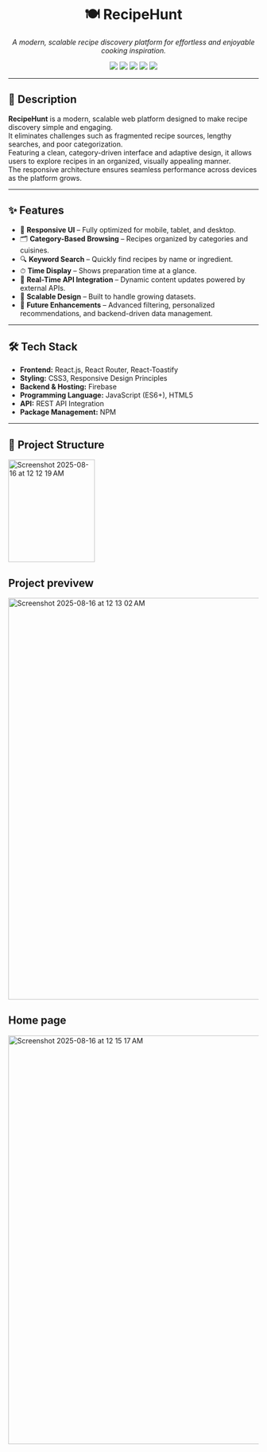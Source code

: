 <h1 align="center">🍽️ RecipeHunt</h1>
<p align="center">
  <em>A modern, scalable recipe discovery platform for effortless and enjoyable cooking inspiration.</em>
</p>

<p align="center">
  <img src="https://img.shields.io/badge/React.js-61DBFB?style=for-the-badge&logo=react&logoColor=white"/>
  <img src="https://img.shields.io/badge/JavaScript-ES6+-yellow?style=for-the-badge&logo=javascript&logoColor=black"/>
  <img src="https://img.shields.io/badge/Firebase-FFCA28?style=for-the-badge&logo=firebase&logoColor=black"/>
  <img src="https://img.shields.io/badge/REST%20API-009688?style=for-the-badge"/>
  <img src="https://img.shields.io/badge/CSS3-1572B6?style=for-the-badge&logo=css3&logoColor=white"/>
</p>

---

## 📖 Description
**RecipeHunt** is a modern, scalable web platform designed to make recipe discovery simple and engaging.  
It eliminates challenges such as fragmented recipe sources, lengthy searches, and poor categorization.  
Featuring a clean, category-driven interface and adaptive design, it allows users to explore recipes in an organized, visually appealing manner.  
The responsive architecture ensures seamless performance across devices as the platform grows.

---

## ✨ Features
- 📱 **Responsive UI** – Fully optimized for mobile, tablet, and desktop.
- 🗂 **Category-Based Browsing** – Recipes organized by categories and cuisines.
- 🔍 **Keyword Search** – Quickly find recipes by name or ingredient.
- ⏱ **Time Display** – Shows preparation time at a glance.
- 🔄 **Real-Time API Integration** – Dynamic content updates powered by external APIs.
- 🚀 **Scalable Design** – Built to handle growing datasets.
- 🔮 **Future Enhancements** – Advanced filtering, personalized recommendations, and backend-driven data management.

---

## 🛠 Tech Stack
- **Frontend:** React.js, React Router, React-Toastify
- **Styling:** CSS3, Responsive Design Principles
- **Backend & Hosting:** Firebase
- **Programming Language:** JavaScript (ES6+), HTML5
- **API:** REST API Integration
- **Package Management:** NPM

---


## 📂 Project Structure
<img width="174" height="206" alt="Screenshot 2025-08-16 at 12 12 19 AM" src="https://github.com/user-attachments/assets/e23ed58e-7b7a-40b3-b3d7-8327314cd13e" />

## Project previvew
<img width="1510" height="807" alt="Screenshot 2025-08-16 at 12 13 02 AM" src="https://github.com/user-attachments/assets/db9c588b-0376-4af2-8b40-d67d9b843627" />

## Home page
<img width="1512" height="821" alt="Screenshot 2025-08-16 at 12 15 17 AM" src="https://github.com/user-attachments/assets/b9c1932c-2b9e-4548-9de3-3970882dead5" />


